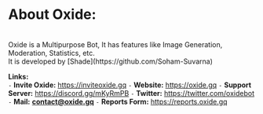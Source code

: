 
# __**About Oxide:**__
<br>
Oxide is a Multipurpose Bot, It has features like Image Generation, Moderation, Statistics, etc.
</br>
It is developed by [Shade](https://github.com/Soham-Suvarna)

**Links:**
<br>
`-` __Invite Oxide:__        https://inviteoxide.gq
`-` __Website:__               https://oxide.gq
`-` __Support Server:__   https://discord.gg/mKyRmPB
`-` __Twitter:__                 https://twitter.com/oxidebot
`-` __Mail:__                      **contact@oxide.gq**
`-` __Reports Form:__      https://reports.oxide.gq
</br>
